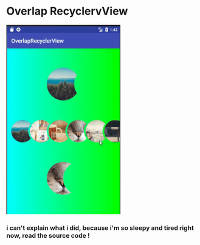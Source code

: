 # Overlap RecyclervView

<img src="./repo_files/demo.gif" width="300">

### i can't explain what i did, because i'm so sleepy and tired right now, read the source code !
